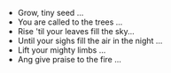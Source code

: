- Grow, tiny seed ...
- You are called to the trees ...
- Rise 'til your leaves fill the sky...
- Until your sighs fill the air in the night ...
- Lift your mighty limbs ...
- Ang give praise to the fire ...


<!---
Ethelwood/Ethelwood is a ✨ special ✨ repository because its `README.md` (this file) appears on your GitHub profile.
You can click the Preview link to take a look at your changes.
--->
